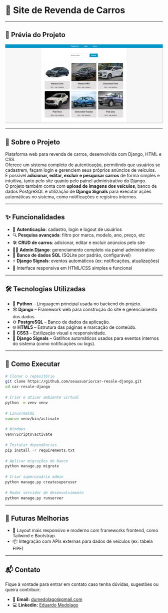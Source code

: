 # 🚗 Site de Revenda de Carros
---

## 📸 Prévia do Projeto
![](assets/img/preview.png)

---

## 📖 Sobre o Projeto

Plataforma web para revenda de carros, desenvolvida com Django, HTML e CSS.  
Oferece um sistema completo de autenticação, permitindo que usuários se cadastrem, façam login e gerenciem seus próprios anúncios de veículos.  
É possível **adicionar, editar, excluir e pesquisar carros** de forma simples e intuitiva, tanto pelo site quanto pelo painel administrativo do Django.  
O projeto também conta com **upload de imagens dos veículos**, banco de dados PostgreSQL e utilização de **Django Signals** para executar ações automáticas no sistema, como notificações e registros internos.


---

## ✨ Funcionalidades

- 🔐 **Autenticação**: cadastro, login e logout de usuários  
- 🔍 **Pesquisa avançada**: filtro por marca, modelo, ano, preço, etc  
- 🛠️ **CRUD de carros**: adicionar, editar e excluir anúncios pelo site  
- 🧑‍💼 **Admin Django**: gerenciamento completo via painel administrativo  
- 💾 **Banco de dados SQL** (SQLite por padrão, configurável)  
- ⚡ **Django Signals**: eventos automáticos (ex: notificações, atualizações)  
- 🎨 Interface responsiva em HTML/CSS simples e funcional

---

## 🛠️ Tecnologias Utilizadas

- 🐍 **Python** – Linguagem principal usada no backend do projeto.
- 🕸️ **Django** – Framework web para construção do site e gerenciamento dos dados.
- ⚙️ **PostgreSQL** – Banco de dados da aplicação.
- 🌐 **HTML5** – Estrutura das páginas e marcação de conteúdo.
- 🎨 **CSS3** – Estilização visual e responsividade.
- 🔔 **Django Signals** – Gatilhos automáticos usados para eventos internos do sistema (como notificações ou logs).


---


## 🚀 Como Executar

```bash
# Clonar o repositório
git clone https://github.com/seuusuario/car-resale-django.git
cd car-resale-django

# Criar e ativar ambiente virtual
python -m venv venv

# Linux/macOS
source venv/bin/activate

# Windows
venv\Scripts\activate

# Instalar dependências
pip install -r requirements.txt

# Aplicar migrações do banco
python manage.py migrate

# Criar superusuário admin
python manage.py createsuperuser

# Rodar servidor de desenvolvimento
python manage.py runserver
```
---
## 🔮 Futuras Melhorias

- 📱 Layout mais responsivo e moderno com frameworks frontend, como Tailwind e Bootstrap.
- 📦 Integração com APIs externas para dados de veículos (ex: tabela FIPE)

---

## 📬 Contato

Fique à vontade para entrar em contato caso tenha dúvidas, sugestões ou queira contribuir:
  
- 📨 **Email:** dumedolago@gmail.com 
- 💻 **Linkedin:** [Eduardo Medolago](https://www.linkedin.com/in/eduardo-medolago-364288259/)
